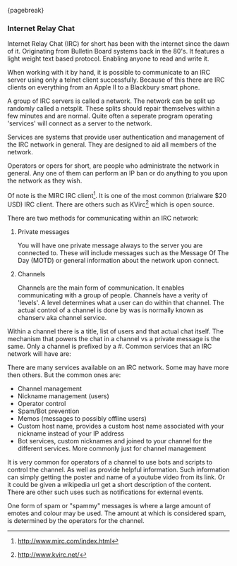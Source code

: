 {pagebreak}

### Internet Relay Chat
Internet Relay Chat (IRC) for short has been with the internet since the dawn of it. Originating from Bulletin Board systems back in the 80's. It features a light weight text based protocol. Enabling anyone to read and write it.

When working with it by hand, it is possible to communicate to an IRC server using only a telnet client successfully. Because of this there are IRC clients on everything from an Apple II to a Blackbury smart phone.

A group of IRC servers is called a network. The network can be split up randomly called a netsplit. These splits should repair themselves within a few minutes and are normal. Quite often a seperate program operating 'services' will connect as a server to the network.

Services are systems that provide user authentication and management of the IRC network in general. They are designed to aid all members of the network.

Operators or opers for short, are people who administrate the network in general. Any one of them can perform an IP ban or do anything to you upon the network as they wish.

Of note is the MIRC IRC client[^MIRCurl]. It is one of the most common (trialware $20 USD) IRC client. There are others such as KVirc[^KVircurl] which is open source.

[^MIRCurl]: http://www.mirc.com/index.html
[^KVircurl]: http://www.kvirc.net/

There are two methods for communicating within an IRC network:

1. Private messages

   You will have one private message always to the server you are connected to. These will include messages such as the Message Of The Day (MOTD) or general information about the network upon connect.
2. Channels

   Channels are the main form of communication. It enables communicating with a group of people. Channels have a verity of 'levels'. A level determines what a user can do within that channel. The actual control of a channel is done by was is normally known as chanserv aka channel service.

Within a channel there is a title, list of users and that actual chat itself. The mechanism that powers the chat in a channel vs a private message is the same. Only a channel is prefixed by a #.
Common services that an IRC network will have are:

There are many services available on an IRC network. Some may have more then others. But the common ones are:

* Channel management
* Nickname management (users)
* Operator control
* Spam/Bot prevention
* Memos (messages to possibly offline users)
* Custom host name, provides a custom host name associated with your nickname instead of your IP address
* Bot services, custom nicknames and joined to your channel for the different services. More commonly just for channel management

It is very common for operators of a channel to use bots and scripts to control the channel. As well as provide helpful information. Such information can simply getting the poster and name of a youtube video from its link. Or it could be given a wikipedia url get a short description of the content.
There are other such uses such as notifications for external events.

One form of spam or "spammy" messages is where a large amount of emotes and colour may be used. The amount at which is considered spam, is determined by the operators for the channel.